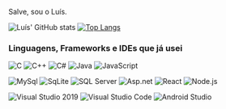 Salve, sou o Luís.

![Luís' GitHub stats](https://github-readme-stats.vercel.app/api?username=LuisForti&show_icons=true&theme=dracula&custom_title=Luís'%20Github%20Stats&hide_rank=true&line_height=24)
[![Top Langs](https://github-readme-stats.vercel.app/api/top-langs/?username=LuisForti&layout=compact&theme=dracula)](https://github.com/anuraghazra/github-readme-stats)

### Linguagens, Frameworks e IDEs que já usei

<img alt="C" src="https://img.shields.io/badge/C-00599C?style=for-the-badge&logo=c&logoColor=white" /> <img alt="C++" src="https://img.shields.io/badge/C%2B%2B-00599C?style=for-the-badge&logo=c%2B%2B&logoColor=white" /> <img alt="C#" src="https://img.shields.io/badge/C%23-239120?style=for-the-badge&logo=c-sharp&logoColor=white" /> <img alt="Java" src="https://img.shields.io/badge/Java-ED8B00?style=for-the-badge&logo=java&logoColor=white" /> <img alt="JavaScript" src="https://img.shields.io/badge/JavaScript-F7DF1E?style=for-the-badge&logo=javascript&logoColor=black" />

<img alt="MySql" src="https://img.shields.io/badge/MySQL-005C84?style=for-the-badge&logo=mysql&logoColor=white" /> <img alt="SqLite" src="https://img.shields.io/badge/SQLite-07405E?style=for-the-badge&logo=sqlite&logoColor=white" /> <img alt="SQL Server" src="https://img.shields.io/badge/Microsoft%20SQL%20Server-CC2927?style=for-the-badge&logo=microsoft%20sql%20server&logoColor=white" /> <img alt="Asp.net" src="https://img.shields.io/badge/.NET-512BD4?style=for-the-badge&logo=dotnet&logoColor=white" />
<img alt="React" src="https://img.shields.io/badge/React-20232A?style=for-the-badge&logo=react&logoColor=61DAFB" /> <img alt="Node.js" src="https://img.shields.io/badge/Node.js-339933?style=for-the-badge&logo=nodedotjs&logoColor=white" />

<img alt="Visual Studio 2019" src="https://img.shields.io/badge/Visual_Studio-5C2D91?style=for-the-badge&logo=visual%20studio&logoColor=white" /> <img alt="Visual Studio Code" src="https://img.shields.io/badge/Visual_Studio_Code-0078D4?style=for-the-badge&logo=visual%20studio%20code&logoColor=white" /> <img alt="Android Studio" src="https://img.shields.io/badge/Android_Studio-3DDC84?style=for-the-badge&logo=android-studio&logoColor=white" /> 
